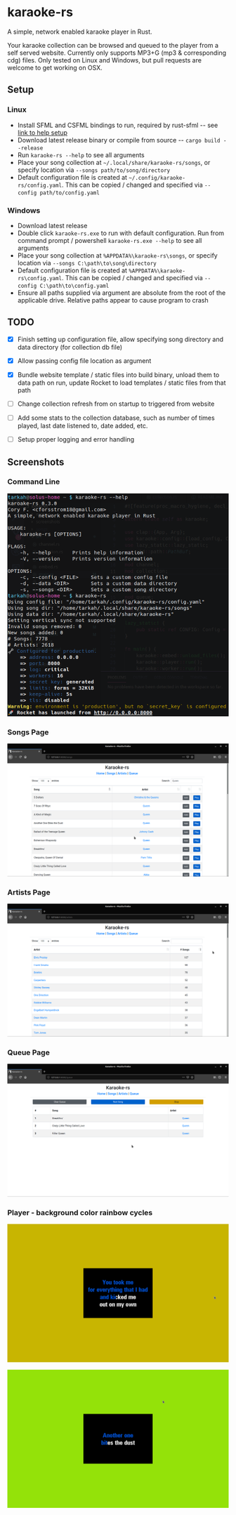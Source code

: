 # karaoke-rs
A simple, network enabled karaoke player in Rust. 

Your karaoke collection can be browsed and queued to the player from a self served website. Currently only supports MP3+G (mp3 & corresponding cdg) files. Only tested on Linux and Windows, but pull requests are welcome to get working on OSX.


## Setup
### Linux
- Install SFML and CSFML bindings to run, required by rust-sfml -- see [link to help setup](https://github.com/jeremyletang/rust-sfml/wiki/Linux)
- Download latest release binary or compile from source -- `cargo build --release`
- Run `karaoke-rs --help` to see all arguments
- Place your song collection at `~/.local/share/karaoke-rs/songs`, or specify location via `--songs path/to/song/directory`
- Default configuration file is created at `~/.config/karaoke-rs/config.yaml`. This can be copied / changed and specified via `--config path/to/config.yaml`

### Windows
- Download latest release
- Double click `karaoke-rs.exe` to run with default configuration. Run from command prompt / powershell `karaoke-rs.exe --help` to see all arguments
- Place your song collection at `%APPDATA%\karaoke-rs\songs`, or specify location via `--songs C:\path\to\song\directory`
- Default configuration file is created at `%APPDATA%\karaoke-rs\config.yaml`. This can be copied / changed and specified via `--config C:\path\to\config.yaml`
- Ensure all paths supplied via argument are absolute from the root of the applicable drive. Relative paths appear to cause program to crash

## TODO
- [x] Finish setting up configuration file, allow specifying song directory and data directory (for collection db file)
- [x] Allow passing config file location as argument
- [x] Bundle website template / static files into build binary, unload them to data path on run, update Rocket to load templates / static files from that path
- [ ] Change collection refresh from on startup to triggered from website
- [ ] Add some stats to the collection database, such as number of times played, last date listened to, date added, etc.
- [ ] Setup proper logging and error handling


## Screenshots

### Command Line
![cli](/screenshots/cli.png?raw=true)

### Songs Page
![songs](/screenshots/songs.png?raw=true)

### Artists Page
![artists](/screenshots/artists.png?raw=true)

### Queue Page
![queue](/screenshots/queue.png?raw=true)

### Player - background color rainbow cycles
![player1](/screenshots/player_1.png?raw=true)

![player2](/screenshots/player_2.png?raw=true)
